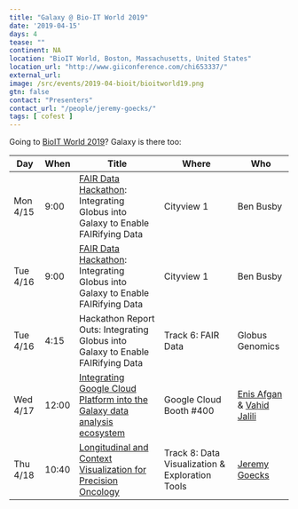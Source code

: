 ```yaml
---
title: "Galaxy @ Bio-IT World 2019"
date: '2019-04-15'
days: 4
tease: ""
continent: NA
location: "BioIT World, Boston, Massachusetts, United States"
location_url: "http://www.giiconference.com/chi653337/" 
external_url:
image: /src/events/2019-04-bioit/bioitworld19.png
gtn: false
contact: "Presenters"
contact_url: "/people/jeremy-goecks/"
tags: [ cofest ]
---
```


Going to [BioIT World 2019](https://www.bio-itworldexpo.com/)?  Galaxy is there too:

| Day | When | Title | Where | Who |
| --- | --- | --- | --- | --- |
| Mon 4/15 | 9:00 | [FAIR Data Hackathon](https://www.bio-itworldexpo.com/fair-data-hackathon): Integrating Globus into Galaxy to Enable FAIRifying Data | Cityview 1 | Ben Busby | 
| Tue 4/16 | 9:00 | [FAIR Data Hackathon](https://www.bio-itworldexpo.com/fair-data-hackathon): Integrating Globus into Galaxy to Enable FAIRifying Data | Cityview 1 | Ben Busby | 
| Tue 4/16 | 4:15 | Hackathon Report Outs: Integrating Globus into Galaxy to Enable FAIRifying Data | Track 6: FAIR Data | Globus Genomics |
| Wed 4/17 | 12:00 | [Integrating Google Cloud Platform into the Galaxy data analysis ecosystem](/src/events/2019-04-bioit/bioit-google-galaxy.png) | Google Cloud Booth #400 | [Enis Afgan](/people/enis-afgan/) & [Vahid Jalili](/src/people/vahid-jalili/) |
| Thu 4/18 | 10:40 | [Longitudinal and Context Visualization for Precision Oncology](http://www.giiconference.com/chi653337/data-visualization.shtml) | Track 8: Data Visualization & Exploration Tools | [Jeremy Goecks](/people/jeremy-goecks/) | 

